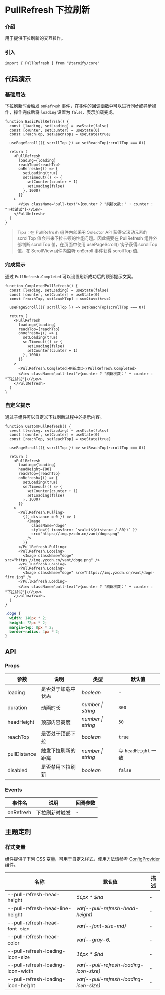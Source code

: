 # PullRefresh 下拉刷新

### 介绍

用于提供下拉刷新的交互操作。

### 引入

```tsx
import { PullRefresh } from "@taroify/core"
```

## 代码演示

### 基础用法

下拉刷新时会触发 `onRefresh` 事件，在事件的回调函数中可以进行同步或异步操作，操作完成后将 `loading` 设置为 `false`，表示加载完成。

```tsx
function BasicPullRefresh() {
  const [loading, setLoading] = useState(false)
  const [counter, setCounter] = useState(0)
  const [reachTop, setReachTop] = useState(true)

  usePageScroll(({ scrollTop }) => setReachTop(scrollTop === 0))

  return (
    <PullRefresh
      loading={loading}
      reachTop={reachTop}
      onRefresh={() => {
        setLoading(true)
        setTimeout(() => {
          setCounter(counter + 1)
          setLoading(false)
        }, 1000)
      }}
    >
      <View className="pull-text">{counter ? "刷新次数：" + counter : "下拉试试"}</View>
    </PullRefresh>
  )
}
```

> Tips：在 PullRefresh 组件内部采用 Selector API 获得父滚动元素的 scrollTop 值会带来下拉卡顿的性能问题。因此需要在 PullRefresh 组件外部判断 scrollTop 值，在页面中使用 usePageScroll() 钩子获得 scrollTop 值，在 ScrollView 组件内监听 onScroll 事件获得 scrollTop 值。

### 完成提示

通过 `PullRefresh.Completed` 可以设置刷新成功后的顶部提示文案。

```tsx
function CompletedPullRefresh() {
  const [loading, setLoading] = useState(false)
  const [counter, setCounter] = useState(0)
  const [reachTop, setReachTop] = useState(true)

  usePageScroll(({ scrollTop }) => setReachTop(scrollTop === 0))

  return (
    <PullRefresh
      loading={loading}
      reachTop={reachTop}
      onRefresh={() => {
        setLoading(true)
        setTimeout(() => {
          setLoading(false)
          setCounter(counter + 1)
        }, 1000)
      }}
    >
      <PullRefresh.Completed>刷新成功</PullRefresh.Completed>
      <View className="pull-text">{counter ? "刷新次数：" + counter : "下拉试试"}</View>
    </PullRefresh>
  )
}
```

### 自定义提示

通过子组件可以自定义下拉刷新过程中的提示内容。

```tsx
function CustomPullRefresh() {
  const [loading, setLoading] = useState(false)
  const [counter, setCounter] = useState(0)
  const [reachTop, setReachTop] = useState(true)

  usePageScroll(({ scrollTop }) => setReachTop(scrollTop === 0))

  return (
    <PullRefresh
      loading={loading}
      headHeight={80}
      reachTop={reachTop}
      onRefresh={() => {
        setLoading(true)
        setTimeout(() => {
          setCounter(counter + 1)
          setLoading(false)
        }, 1000)
      }}
    >
      <PullRefresh.Pulling>
        {({ distance = 0 }) => (
          <Image
            className="doge"
            style={{ transform: `scale(${distance / 80})` }}
            src="https://img.yzcdn.cn/vant/doge.png"
          />
        )}
      </PullRefresh.Pulling>
      <PullRefresh.Loosing>
        <Image className="doge" src="https://img.yzcdn.cn/vant/doge.png" />
      </PullRefresh.Loosing>
      <PullRefresh.Loading>
        <Image className="doge" src="https://img.yzcdn.cn/vant/doge-fire.jpg" />
      </PullRefresh.Loading>
      <View className="pull-text">{counter ? "刷新次数：" + counter : "下拉试试"}</View>
    </PullRefresh>
  )
}
```

```scss
.doge {
  width: 140px * 2;
  height: 72px * 2;
  margin-top: 8px * 2;
  border-radius: 4px * 2;
}
```

## API

### Props

| 参数 | 说明 | 类型 | 默认值 |
| --- | --- | --- | --- |
| loading | 是否处于加载中状态 | _boolean_ | - |
| duration | 动画时长 | _number \| string_ | `300` |
| headHeight | 顶部内容高度 | _number \| string_ | `50` |
| reachTop | 是否处于顶部下拉 | _boolean_ | `true` |
| pullDistance | 触发下拉刷新的距离 | _number \| string_ | 与 `headHeight` 一致 |
| disabled | 是否禁用下拉刷新 | _boolean_ | `false` |

### Events

| 事件名  | 说明           | 回调参数 |
| ------- | -------------- | -------- |
| onRefresh | 下拉刷新时触发 | -        |

## 主题定制

### 样式变量

组件提供了下列 CSS 变量，可用于自定义样式，使用方法请参考 [ConfigProvider](/components/config-provider/) 组件。

| 名称                                 | 默认值                                     | 描述  |
|------------------------------------|-----------------------------------------|-----|
| --pull-refresh-head-height         | _50px * $hd_                            | -   |
| --pull-refresh-head-line-height    | _var(--pull-refresh-head-height)_       | -   |
| --pull-refresh-head-font-size      | _var(--font-size-md)_                   | -   |
| --pull-refresh-head-color          | _var(--gray-6)_                         | -   |
| --pull-refresh-loading-icon-size   | _16px * $hd_                            | -   |
| --pull-refresh-loading-icon-width  | _var(--pull-refresh-loading-icon-size)_ | -   |
| --pull-refresh-loading-icon-height | _var(--pull-refresh-loading-icon-size)_ | -   |

